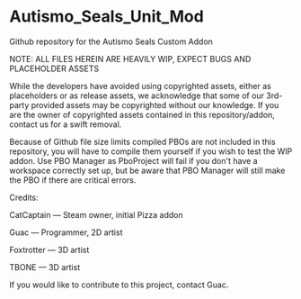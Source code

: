 # Autismo_Seals_Unit_Mod
 Github repository for the Autismo Seals Custom Addon

NOTE: ALL FILES HEREIN ARE HEAVILY WIP, EXPECT BUGS AND PLACEHOLDER ASSETS

While the developers have avoided using copyrighted assets, either as placeholders or as release assets, we acknowledge that some of our 3rd-party provided assets may be copyrighted without our knowledge. If you are the owner of copyrighted assets contained in this repository/addon, contact us for a swift removal.

Because of Github file size limits compiled PBOs are not included in this repository, you will have to compile them yourself if you wish to test the WIP addon. Use PBO Manager as PboProject will fail if you don't have a workspace correctly set up, but be aware that PBO Manager will still make the PBO if there are critical errors.

Credits:

CatCaptain — Steam owner, initial Pizza addon

Guac — Programmer, 2D artist

Foxtrotter — 3D artist

TBONE — 3D artist

If you would like to contribute to this project, contact Guac.